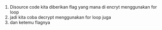 1. Disource code kita diberikan flag yang mana di encryt menggunakan for loop
2. jadi kita coba decrypt menggunakan for loop juga
3. dan ketemu flagnya
